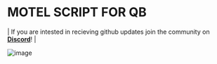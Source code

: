 # MOTEL SCRIPT FOR QB

| If you are intested in recieving github updates join the community on **[Discord](https://discord.gg/source)**! |

![image](https://user-images.githubusercontent.com/78104813/210149770-e876bc7e-8e68-4236-ad1c-0dc4b745b1f9.png)


